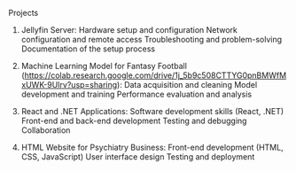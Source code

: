 Projects

1. Jellyfin Server:
        Hardware setup and configuration 
        Network configuration and remote access
        Troubleshooting and problem-solving
        Documentation of the setup process

2. Machine Learning Model for Fantasy Football (https://colab.research.google.com/drive/1j_5b9c508CTTYG0pnBMWfMxUWK-9UIrv?usp=sharing):
        Data acquisition and cleaning
        Model development and training
        Performance evaluation and analysis

4. React and .NET Applications:
        Software development skills (React, .NET)
        Front-end and back-end development
        Testing and debugging
        Collaboration

5. HTML Website for Psychiatry Business:
        Front-end development (HTML, CSS, JavaScript)
        User interface design
        Testing and deployment
